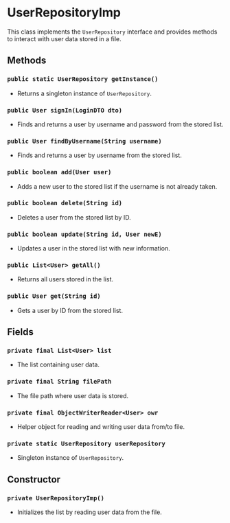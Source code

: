 # UserRepositoryImp

This class implements the `UserRepository` interface and provides methods to interact with user data stored in a file.

## Methods

### `public static UserRepository getInstance()`

- Returns a singleton instance of `UserRepository`.

### `public User signIn(LoginDTO dto)`

- Finds and returns a user by username and password from the stored list.

### `public User findByUsername(String username)`

- Finds and returns a user by username from the stored list.

### `public boolean add(User user)`

- Adds a new user to the stored list if the username is not already taken.

### `public boolean delete(String id)`

- Deletes a user from the stored list by ID.

### `public boolean update(String id, User newE)`

- Updates a user in the stored list with new information.

### `public List<User> getAll()`

- Returns all users stored in the list.

### `public User get(String id)`

- Gets a user by ID from the stored list.

## Fields

### `private final List<User> list`

- The list containing user data.

### `private final String filePath`

- The file path where user data is stored.

### `private final ObjectWriterReader<User> owr`

- Helper object for reading and writing user data from/to file.

### `private static UserRepository userRepository`

- Singleton instance of `UserRepository`.

## Constructor

### `private UserRepositoryImp()`

- Initializes the list by reading user data from the file.

